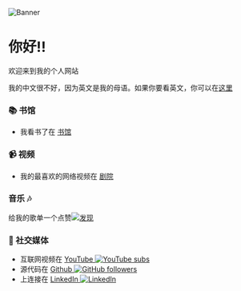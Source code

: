 ![Banner](https://camo.githubusercontent.com/b3e83470024a21f6aed1c18c1d3c148440b64d4068d78cbdbd90dff494207685/68747470733a2f2f692e696d6775722e636f6d2f4f4955305744492e706e67)

# 你好!!

欢迎来到我的个人网站

我的中文很不好，因为英文是我的母语。如果你要看英文，你可以在[这里](https://koon.dev)

### 📚 书馆

-   我看书了在 [书馆](library)

### 📹 视频

-   我的最喜欢的网络视频在 [剧院](theatre)

### 音乐 🎶

给我的歌单一个点赞[![发现](https://img.shields.io/badge/发现-40%20roll-purple?style=plastic&logo=Spotify&link=https://open.spotify.com/playlist/5LPiXbNeB2Cm6DrmX1DgLZ)](https://open.spotify.com/playlist/5LPiXbNeB2Cm6DrmX1DgLZ)

### 👥 社交媒体

-   互联网视频在 [YouTube ![YouTube subs](https://img.shields.io/youtube/channel/subscribers/UC0YU-cnLiGbmI53pbCoM4Vg?style=social)](https://youtube.com/channel/UC0YU-cnLiGbmI53pbCoM4Vg)
-   源代码在 [Github ![GitHub followers](https://img.shields.io/github/followers/k2on?style=social)](https://github.com/k2on)
-   上连接在 [LinkedIn ![LinkedIn](https://img.shields.io/badge/LinkedIn-0A66C2?style=plastic&logo=LinkedIn)](https://www.linkedin.com/in/max-koon-48540b1a4/)
